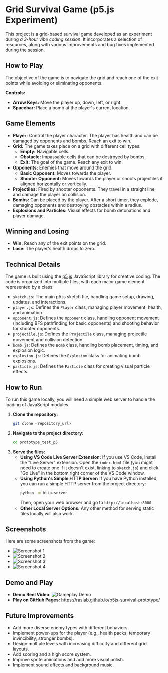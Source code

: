 # Grid Survival Game (p5.js Experiment)

This project is a grid-based survival game developed as an experiment during *a 3-hour vibe coding session*. It incorporates a selection of resources, along with various improvements and bug fixes implemented during the session.

## How to Play

The objective of the game is to navigate the grid and reach one of the exit points while avoiding or eliminating opponents.

**Controls:**

*   **Arrow Keys:** Move the player up, down, left, or right.
*   **Spacebar:** Place a bomb at the player's current location.

## Game Elements

*   **Player:** Control the player character. The player has health and can be damaged by opponents and bombs. Reach an exit to win.
*   **Grid:** The game takes place on a grid with different cell types:
    *   **Empty:** Navigable cells.
    *   **Obstacle:** Impassable cells that can be destroyed by bombs.
    *   **Exit:** The goal of the game. Reach any exit to win.
*   **Opponents:** Enemies that move around the grid.
    *   **Basic Opponent:** Moves towards the player.
    *   **Shooter Opponent:** Moves towards the player or shoots projectiles if aligned horizontally or vertically.
*   **Projectiles:** Fired by shooter opponents. They travel in a straight line and damage the player on collision.
*   **Bombs:** Can be placed by the player. After a short timer, they explode, damaging opponents and destroying obstacles within a radius.
*   **Explosions and Particles:** Visual effects for bomb detonations and player damage.

## Winning and Losing

*   **Win:** Reach any of the exit points on the grid.
*   **Lose:** The player's health drops to zero.

## Technical Details

The game is built using the [p5.js](https://p5js.org/) JavaScript library for creative coding. The code is organized into multiple files, with each major game element represented by a class:

*   `sketch.js`: The main p5.js sketch file, handling game setup, drawing, updates, and interactions.
*   `player.js`: Defines the `Player` class, managing player movement, health, and animation.
*   `opponent.js`: Defines the `Opponent` class, handling opponent movement (including BFS pathfinding for basic opponents) and shooting behavior for shooter opponents.
*   `projectile.js`: Defines the `Projectile` class, managing projectile movement and collision detection.
*   `bomb.js`: Defines the `Bomb` class, handling bomb placement, timing, and explosion logic.
*   `explosion.js`: Defines the `Explosion` class for animating bomb explosions.
*   `particle.js`: Defines the `Particle` class for creating visual particle effects.

## How to Run

To run this game locally, you will need a simple web server to handle the loading of JavaScript modules.

1.  **Clone the repository:**
    ```bash
    git clone <repository_url>
    ```
2.  **Navigate to the project directory:**
    ```bash
    cd prototype_test_p5
    ```
3.  **Serve the files:**
    *   **Using VS Code Live Server Extension:** If you use VS Code, install the "Live Server" extension. Open the `index.html` file (you might need to create one if it doesn't exist, linking to `sketch.js`) and click "Go Live" in the bottom right corner of the VS Code window.
    *   **Using Python's Simple HTTP Server:** If you have Python installed, you can run a simple HTTP server from the project directory:
        ```bash
        python -m http.server
        ```
        Then, open your web browser and go to `http://localhost:8000`.
    *   **Other Local Server Options:** Any other method for serving static files locally will also work.

## Screenshots

Here are some screenshots from the game:

*   ![Screenshot 1](screenshots/Screenshot%20from%202025-05-20%2022-32-45.png)
*   ![Screenshot 2](screenshots/Screenshot%20from%202025-05-20%2022-33-06.png)
*   ![Screenshot 3](screenshots/Screenshot%20from%202025-05-20%2022-33-18.png)
*   ![Screenshot 4](screenshots/Screenshot%20from%202025-05-20%2022-33-30.png)

## Demo and Play

*   **Demo Reel Video:** ![Gameplay Demo](screenshots/gameplay.gif)
*   **Play on GitHub Pages:** https://raslab.github.io/p5js-survival-prototype/

## Future Improvements

*   Add more diverse enemy types with different behaviors.
*   Implement power-ups for the player (e.g., health packs, temporary invincibility, stronger bombs).
*   Design multiple levels with increasing difficulty and different grid layouts.
*   Add scoring and a high score system.
*   Improve sprite animations and add more visual polish.
*   Implement sound effects and background music.
